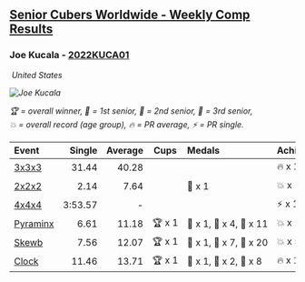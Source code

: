 <style>table {white-space: nowrap;}</style>
<link rel="stylesheet" type="text/css" href="/scw-comp/css/flags.css" />

## [Senior Cubers Worldwide - Weekly Comp Results](/scw-comp/results/)
### Joe Kucala - [2022KUCA01](https://www.worldcubeassociation.org/persons/2022KUCA01)

<i class="flag flag-US" />&nbsp;United States

![Joe Kucala](1682123036.jpg)

<span style="white-space: nowrap;">🏆 = overall winner</span>, <span style="white-space: nowrap;">🥇 = 1st senior</span>, <span style="white-space: nowrap;">🥈 = 2nd senior</span>, <span style="white-space: nowrap;">🥉 = 3rd senior</span>, <span style="white-space: nowrap;">💥 = overall record (age group)</span>, <span style="white-space: nowrap;">🔥 = PR average</span>, <span style="white-space: nowrap;">⚡ = PR single</span>.

| Event | Single | Average | Cups | Medals | Achievements|
| :-- | --: | --: | :--: | :-- | :-- |
| [3x3x3](333.md) | 31.44 | 40.28 |  |  | 🔥 x 14, ⚡ x 9 |
| [2x2x2](222.md) | 2.14 | 7.64 |  | 🥉 x 1 | 💥 x 1, 🔥 x 9, ⚡ x 9 |
| [4x4x4](444.md) | 3:53.57 | - |  |  | ⚡ x 1 |
| [Pyraminx](pyram.md) | 6.61 | 11.18 | 🏆 x 1 | 🥇 x 1, 🥈 x 4, 🥉 x 11 | 💥 x 1, 🔥 x 14, ⚡ x 8 |
| [Skewb](skewb.md) | 7.56 | 12.07 | 🏆 x 1 | 🥇 x 1, 🥈 x 7, 🥉 x 20 | 💥 x 5, 🔥 x 6, ⚡ x 7 |
| [Clock](clock.md) | 11.46 | 13.71 | 🏆 x 1 | 🥇 x 1, 🥈 x 2, 🥉 x 8 | 🔥 x 19, ⚡ x 17 |

<!-- Global site tag (gtag.js) - Google Analytics -->
<script async src="https://www.googletagmanager.com/gtag/js?id=UA-86348435-3"></script>
<script>window.dataLayer = window.dataLayer || []; function gtag() {dataLayer.push(arguments);} gtag('js', new Date()); gtag('config', 'UA-86348435-3');</script>
